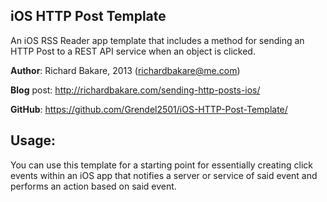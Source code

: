 iOS HTTP Post Template
----------------------

An iOS RSS Reader app template that includes a method for sending an HTTP Post to a REST API service when an object is clicked. 

**Author**: Richard Bakare, 2013 (richardbakare@me.com)

**Blog** post: http://richardbakare.com/sending-http-posts-ios/

**GitHub**: https://github.com/Grendel2501/iOS-HTTP-Post-Template/

Usage:
------

You can use this template for a starting point for essentially creating click events within an iOS app that notifies a server or service of said event and performs an action based on said event.
